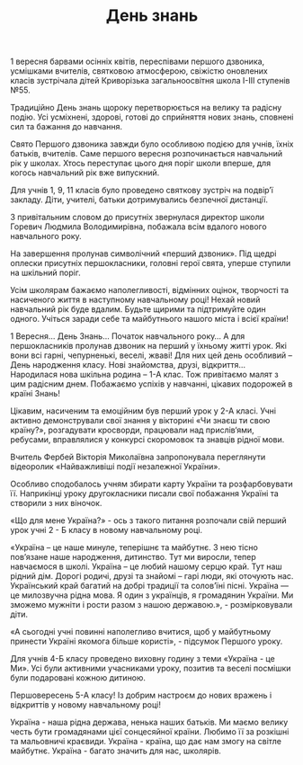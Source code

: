 ﻿---
title: День знань
---

1 вересня барвами осінніх квітів, переспівами першого дзвоника, усмішками вчителів, святковою атмосферою, свіжістю оновлених класів зустрічала дітей Криворізька загальноосвітня школа І-ІІІ ступенів №55.

Традиційно День знань щороку перетворюється на велику та радісну подію. Усі усміхнені, здорові, готові до сприйняття нових знань, сповнені сил та бажання до навчання.

Свято Першого дзвоника завжди було особливою подією для учнів, їхніх батьків, вчителів. Саме першого вересня розпочинається навчальний рік у школах. Хтось переступає цього дня поріг школи вперше, для когось навчальний рік вже випускний.

Для учнів 1, 9, 11 класів було проведено святкову зустріч на подвір’ї закладу. Діти, учителі, батьки дотримувались безпечної дистанції.

З привітальним словом до присутніх звернулася директор школи Горевич Людмила Володимирівна, побажала всім вдалого нового навчального року.

На завершення пролунав символічний «перший дзвоник». Під щедрі оплески присутніх першокласники, головні герої свята, уперше ступили на шкільний поріг.

Усім школярам бажаємо наполегливості, відмінних оцінок, творчості та насиченого життя в наступному навчальному році! Нехай новий навчальний рік буде вдалим. Будьте щирими та підтримуйте один одного. Учіться заради себе та майбутнього нашого міста і всієї країни!

<slideshow></slideshow>

1 Вересня… День Знань… Початок навчального року… А для першокласників пролунав дзвоник на перший у їхньому житті урок. Які вони всі гарні, чепурненькі, веселі, жваві! Для них цей день особливий – День народження класу. Нові знайомства, друзі, відкриття… Народилася нова шкільна родина – 1-А клас. Тож привітаємо малят з цим радісним днем. Побажаємо успіхів у навчанні, цікавих подорожей в країні Знань! 

<slideshow id="*1a"></slideshow>
<slideshow id="*1b"></slideshow>

Цікавим, насиченим та емоційним був перший урок у 2-А класі. Учні активно демонстрували свої знання у вікторині «Чи знаєш ти свою країну?», розгадувати кросворди, працювали над прислів‘ями, ребусами, вправлялися у конкурсі скоромовок та знавців рідної мови.

Вчитель Фербей Вікторія Миколаївна запропонувала переглянути відеоролик «Найважливіші події незалежної України».

Особливо сподобалось учням збирати карту України та розфарбовувати її. Наприкінці уроку другокласники писали свої побажання Україні та створили з них віночок.

<slideshow id="*2a"></slideshow>

«Що для мене Україна?» - ось з такого питання розпочали свій перший урок  учні 2 - Б класу в новому навчальному році. 

«Україна – це наше минуле, теперішнє та майбутнє. З нею тісно пов’язане наше народження, дитинство. Тут ми виросли, тепер навчаємося в школі. Україна – це любий нашому серцю край. Тут наш рідний дім. Дорогі родичі, друзі та знайомі – гарі люди, які оточують нас. Український край багатий на добрі традиції та солов’їні  пісні. Україна — це милозвучна рідна мова. Я один з українців, я громадянин України. Ми зможемо мужніти і рости разом з нашою державою.», - розмірковували діти.

«А сьогодні учні повинні наполегливо вчитися, щоб у майбутньому принести Україні якомога більше користі», - підсумок Першого уроку.

<slideshow id="*2b"></slideshow>
<slideshow id="*3a"></slideshow>
<slideshow id="*4a"></slideshow>

Для учнів 4-Б класу проведено виховну годину з теми «Україна - це Ми». Усі були активними учасниками уроку, позитив та веселі посмішки були подаровані кожною дитиною.

<slideshow id="*4b"></slideshow>

Першовересень 5-А класу! Із добрим настроєм до нових вражень і відкриттів у новому навчальному році!

<slideshow id="*5a"></slideshow>

Україна - наша рідна держава, ненька наших батьків.
Ми маємо велику честь бути громадянами цієї сонцесяйної країни.
Любимо її за розкішні та мальовничі краєвиди.
Україна - країна, що дає нам змогу на світле майбутнє.
Україна - багато значить для нас, школярів.

<slideshow id="*7b"></slideshow>
<slideshow id="*8b"></slideshow>